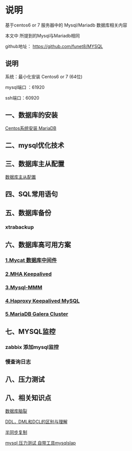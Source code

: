 # 说明

基于centos6 or 7 服务器中的 Mysql/Mariadb 数据库相关内容

本文中 所提到的Mysql与Mariadb相同

github地址： https://github.com/funet8/MYSQL

## 说明

系统：最小化安装 Centos6 or 7 (64位)

mysql端口 ：61920

ssh端口：60920


## 一、数据库的安装

[Centos系统安装 MariaDB](https://github.com/funet8/MYSQL/blob/master/Install_MariaDB.md)

## 二、mysql优化技术


## 三、数据库主从配置
[数据库主从配置](https://github.com/funet8/MYSQL/wiki/Mysql%25E6%2595%25B0%25E6%258D%25AE%25E5%25BA%2593%25E4%25B8%25BB%25E4%25BB%258E%25E9%2585%258D%25E7%25BD%25AE)


## 四、SQL常用语句


## 五、数据库备份

### xtrabackup


## 六、数据库高可用方案
### [1.Mycat 数据库中间件](https://github.com/funet8/MYSQL/tree/master/High_Availability/MyCat)

### [2.MHA Keepalived](https://github.com/funet8/MYSQL/tree/master/High_Availability/MHA_Keepalived)

### [3.Mysql-MMM](https://github.com/funet8/MYSQL/tree/master/High_Availability/Mysql-MMM)

### [4.Haproxy Keepalived MySQL](https://github.com/funet8/MYSQL/tree/master/High_Availability/Haproxy_Keepalived_MySQL)

### [5.MariaDB Galera Cluster](https://github.com/funet8/MYSQL/tree/master/High_Availability/MariaDB_Galera_Cluster)


## 七、MYSQL监控
### zabbix 添加mysql监控
### 慢查询日志

## 八、压力测试


## 八、相关知识点
[数据库脑裂](https://github.com/funet8/MYSQL/wiki/%25E6%2595%25B0%25E6%258D%25AE%25E5%25BA%2593%25E8%2584%2591%25E8%25A3%2582)

[DDL，DML和DCL的区别与理解](https://github.com/funet8/MYSQL/wiki/DDL%EF%BC%8CDML%E5%92%8CDCL%E7%9A%84%E5%8C%BA%E5%88%AB%E4%B8%8E%E7%90%86%E8%A7%A3)

[半同步复制](https://github.com/funet8/MYSQL/wiki/%E5%8D%8A%E5%90%8C%E6%AD%A5%E5%A4%8D%E5%88%B6)

[mysql 压力测试 自带工具mysqlslap](https://github.com/funet8/MYSQL/wiki/mysql-%E5%8E%8B%E5%8A%9B%E6%B5%8B%E8%AF%95-%E8%87%AA%E5%B8%A6%E5%B7%A5%E5%85%B7mysqlslap)










